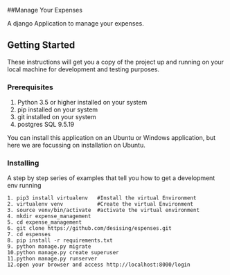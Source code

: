 ##Manage Your Expenses

A django Application to manage your expenses.

## Getting Started

These instructions will get you a copy of the project up and running on your local machine for development and testing purposes.

### Prerequisites

1. Python 3.5 or higher installed on your system
2. pip installed on your system
3. git installed on your system
4. postgres SQL 9.5.19

You can install this application on an Ubuntu or Windows application, but here we are focussing on installation on Ubuntu. 


### Installing

A step by step series of examples that tell you how to get a development env running


```
1. pip3 install virtualenv   #Install the virtual Environment
2. virtualenv venv           #Create the virtual Environment 
3. source venv/bin/activate  #activate the virtual environment
4. mkdir expense_management
5. cd expense_management
6. git clone https://github.com/desising/espenses.git
7. cd espenses
8. pip install -r requirements.txt 
9. python manage.py migrate
10.python manage.py create superuser
11.python manage.py runserver
12.open your browser and access http://localhost:8000/login
```


